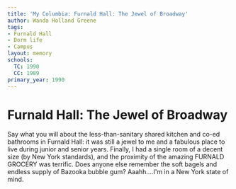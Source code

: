 ```yaml
---
title: 'My Columbia: Furnald Hall: The Jewel of Broadway'
author: Wanda Holland Greene
tags:
- Furnald Hall
- Dorm life
- Campus
layout: memory
schools:
  TC: 1990
  CC: 1989
primary_year: 1990
---
```

# Furnald Hall: The Jewel of Broadway

Say what you will about the less-than-sanitary shared kitchen and co-ed bathrooms in Furnald Hall: it was still a jewel to me and a fabulous place to live during junior and senior years.  Finally, I had a single room of a decent size (by New York standards), and the proximity of the amazing FURNALD GROCERY was terrific.  Does anyone else remember the soft bagels and endless supply of Bazooka bubble gum?  Aaahh....I'm in a New York state of mind.
